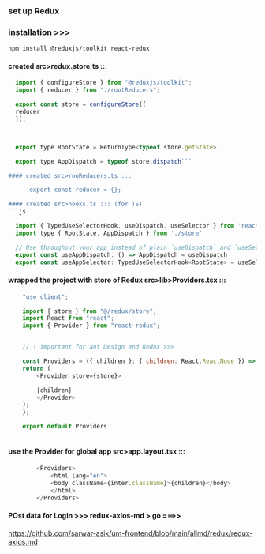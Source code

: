 ### set up Redux

### installation >>>

`npm install @reduxjs/toolkit react-redux`

#### created src>redux.store.ts :::

  ```js
    import { configureStore } from "@reduxjs/toolkit";
    import { reducer } from "./rootReducers";

    export const store = configureStore({
    reducer
    });



    export type RootState = ReturnType<typeof store.getState>

    export type AppDispatch = typeof store.dispatch```

#### created src>rooReducers.ts :::

        export const reducer = {};

#### created src>hooks.ts ::: (for TS)
```js

    import { TypedUseSelectorHook, useDispatch, useSelector } from 'react-redux'
    import type { RootState, AppDispatch } from './store'

    // Use throughout your app instead of plain `useDispatch` and `useSelector`
    export const useAppDispatch: () => AppDispatch = useDispatch
    export const useAppSelector: TypedUseSelectorHook<RootState> = useSelector
```

#### wrapped the project with store of Redux src>lib>Providers.tsx :::

```js
    "use client";

    import { store } from "@/redux/store";
    import React from "react";
    import { Provider } from "react-redux";


    // ! important for ant Design and Redux >>>

    const Providers = ({ children }: { children: React.ReactNode }) => {
    return (
        <Provider store={store}>

        {children}
        </Provider>
    );
    };

    export default Providers
    
```

####  use the Provider for global app src>app.layout.tsx :::
```js
        <Providers>
            <html lang="en">
            <body className={inter.className}>{children}</body>
            </html>
        </Providers>
```



####   POst data for Login >>>   redux-axios-md > go ===>>

https://github.com/sarwar-asik/um-frontend/blob/main/allmd/redux/redux-axios.md





